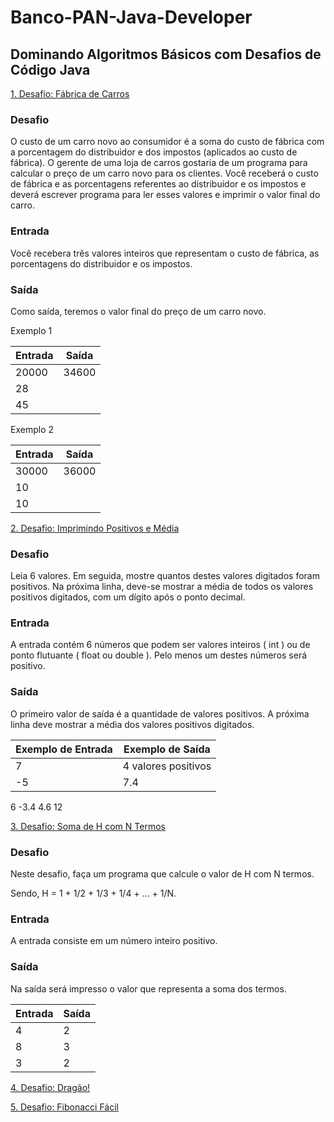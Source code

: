 # Banco-PAN-Java-Developer
## Dominando Algoritmos Básicos com Desafios de Código Java 
      
[1. Desafio: Fábrica de Carros](https://github.com/w3helton/Banco-PAN-Java-Developer/blob/c400668b0a6eab40462d0b44b245fc51743e38b3/Desafio:%20F%C3%A1brica%20de%20Carros/Desafio:%20F%C3%A1brica%20de%20Carros)

### Desafio
O custo de um carro novo ao consumidor é a soma do custo de fábrica com a porcentagem do distribuidor e dos impostos (aplicados ao custo de fábrica). O gerente de uma loja de carros gostaria de um programa para calcular o preço de um carro novo para os clientes. Você receberá o custo de fábrica e as porcentagens referentes ao distribuidor e os impostos e deverá escrever programa para ler esses valores e imprimir o valor final do carro.

### Entrada
Você recebera três valores inteiros que representam o custo de fábrica, as porcentagens do distribuidor e os impostos.

### Saída
Como saída, teremos o valor final do preço de um carro novo.

Exemplo 1

|Entrada|	Saída |
|-------|---------|
|20000  |  34600  |
|28     |         |
|45	  |         |
 

Exemplo 2

|Entrada|	Saída |
|-------|---------|
|30000  | 36000   |
|10     |         |
|10	  |         |


[2. Desafio: Imprimindo Positivos e Média](https://github.com/w3helton/Banco-PAN-Java-Developer/blob/1b681958ba110dd0ac3bf13ce6fe5fb33661eaab/Desafio:%20Imprimindo%20Positivos%20e%20M%C3%A9dia/Desafio:%20Imprimindo%20Positivos%20e%20M%C3%A9dia)
    
### Desafio

Leia 6 valores. Em seguida, mostre quantos destes valores digitados foram positivos. Na próxima linha, deve-se mostrar a média de todos os valores positivos digitados, com um dígito após o ponto decimal.

### Entrada
A entrada contém 6 números que podem ser valores inteiros ( int ) ou de ponto flutuante ( float ou double ). Pelo menos um destes números será positivo.

### Saída
O primeiro valor de saída é a quantidade de valores positivos. A próxima linha deve mostrar a média dos valores positivos digitados.

|Exemplo de Entrada|	Exemplo de Saída|
|------------------|--------------------|
|7                  | 4 valores positivos|
|-5                 |   7.4
6
-3.4
4.6
12

[3. Desafio: Soma de H com N Termos](#3-#Desafio-Soma-de-H-com-N-Termos)

### Desafio
Neste desafio, faça um programa que calcule o valor de H com N termos. 

Sendo, H = 1 + 1/2 + 1/3 + 1/4 + ... + 1/N. 

### Entrada 
A entrada consiste em um número inteiro positivo. 

### Saída 
Na saída será impresso o valor que representa a soma dos termos.

|Entrada|	Saída |
|-------|---------|
|   4   |    2    |
|   8   |    3    |
|   3	  |    2    |

[4. Desafio: Dragão!](#4-#Desafio-Dragão!)

[5. Desafio: Fibonacci Fácil](#5-#Desafio-Fibonacci-Fácil)

